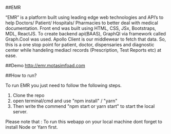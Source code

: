 ##EMR

“EMR” is a platform built using leading edge web technologies and API’s to help Doctors/ Patient/ Hospitals/ Pharmacies to better deal with medical documentation. Front end was built using HTML, CSS, JSx, Bootstraps, MDL, ReactJS. To create backend api(BAAS), GraphQl via framework called Graph.Cool was used. Apollo Client is our middlewear to fetch that data. So, this is a one stop point for patient, doctor, dispensaries and diagnostic center while handeling mediacl records (Prescription, Test Reports etc) at ease. 

##Demo
http://emr.motasimfoad.com

##How to run?

To run EMR you just need to follow the following steps.
1. Clone the repo
2. open terminal/cmd and use "npm install" / "yarn"
3. Then write the commend "npm start or yarn start" to start the local server.

Please note that : To run this webapp on your local machine dont forget to install Node or Yarn first.
